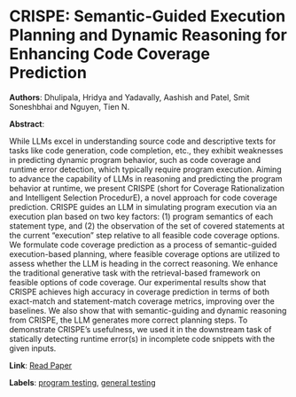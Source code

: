 # CRISPE: Semantic-Guided Execution Planning and Dynamic Reasoning for Enhancing Code Coverage Prediction

**Authors**: Dhulipala, Hridya and Yadavally, Aashish and Patel, Smit Soneshbhai and Nguyen, Tien N.

**Abstract**:

While LLMs excel in understanding source code and descriptive texts for tasks like code generation, code completion, etc., they exhibit weaknesses in predicting dynamic program behavior, such as code coverage and runtime error detection, which typically require program execution. Aiming to advance the capability of LLMs in reasoning and predicting the program behavior at runtime, we present CRISPE (short for Coverage Rationalization and Intelligent Selection ProcedurE), a novel approach for code coverage prediction. CRISPE guides an LLM in simulating program execution via an execution plan based on two key factors: (1) program semantics of each statement type, and (2) the observation of the set of covered statements at the current “execution” step relative to all feasible code coverage options. We formulate code coverage prediction as a process of semantic-guided execution-based planning, where feasible coverage options are utilized to assess whether the LLM is heading in the correct reasoning. We enhance the traditional generative task with the retrieval-based framework on feasible options of code coverage. Our experimental results show that CRISPE achieves high accuracy in coverage prediction in terms of both exact-match and statement-match coverage metrics, improving over the baselines. We also show that with semantic-guiding and dynamic reasoning from CRISPE, the LLM generates more correct planning steps. To demonstrate CRISPE’s usefulness, we used it in the downstream task of statically detecting runtime error(s) in incomplete code snippets with the given inputs.

**Link**: [Read Paper](https://doi.org/10.1145/3729401)

**Labels**: [program testing](../../labels/program_testing.md), [general testing](../../labels/general_testing.md)
